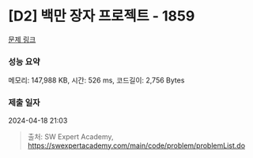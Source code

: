# [D2] 백만 장자 프로젝트 - 1859 

[문제 링크](https://swexpertacademy.com/main/code/problem/problemDetail.do?contestProbId=AV5LrsUaDxcDFAXc) 

### 성능 요약

메모리: 147,988 KB, 시간: 526 ms, 코드길이: 2,756 Bytes

### 제출 일자

2024-04-18 21:03



> 출처: SW Expert Academy, https://swexpertacademy.com/main/code/problem/problemList.do